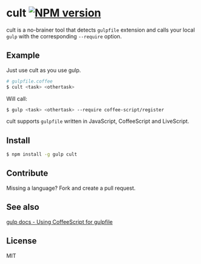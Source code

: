 # cult [![NPM version](https://badge.fury.io/js/cult.png)](http://badge.fury.io/js/cult)

cult is a no-brainer tool that detects `gulpfile` extension and calls your local `gulp` with the corresponding `--require` option.

## Example

Just use cult as you use gulp.

```bash
# gulpfile.coffee
$ cult <task> <othertask>
```

Will call:

```bash
$ gulp <task> <othertask> --require coffee-script/register
```

cult supports `gulpfile` written in JavaScript, CoffeeScript and LiveScript.

## Install

```bash
$ npm install -g gulp cult
```

## Contribute

Missing a language? Fork and create a pull request.

## See also

[gulp docs - Using CoffeeScript for gulpfile](https://github.com/gulpjs/gulp/blob/master/docs/recipes/using-coffee-script-for-gulpfile.md)

## License

MIT


